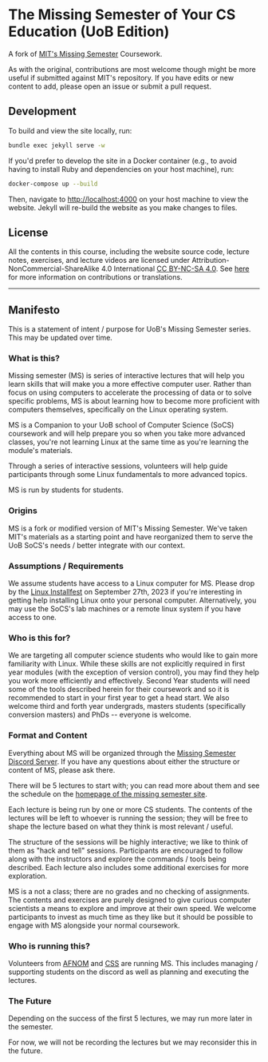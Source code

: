# The Missing Semester of Your CS Education (UoB Edition)

A fork of [MIT's Missing Semester](https://github.com/missing-semester/missing-semester) Coursework.

As with the original, contributions are most welcome though might be more useful if submitted against MIT's repository.  If you have edits or new content to add, please open an issue or submit a pull request.

## Development

To build and view the site locally, run:

```bash
bundle exec jekyll serve -w
```

If you'd prefer to develop the site in a Docker container (e.g., to avoid
having to install Ruby and dependencies on your host machine), run:


```bash
docker-compose up --build
```

Then, navigate to <http://localhost:4000> on your host machine to view the
website. Jekyll will re-build the website as you make changes to files.

## License

All the contents in this course, including the website source code, lecture notes, exercises, and lecture videos are licensed under Attribution-NonCommercial-ShareAlike 4.0 International [CC BY-NC-SA 4.0](https://creativecommons.org/licenses/by-nc-sa/4.0/). See [here](https://missing.csail.mit.edu/license) for more information on contributions or translations.

---

## Manifesto

This is a statement of intent / purpose for UoB's Missing Semester series.  This may be updated over time.

### What is this?
Missing semester (MS) is series of interactive lectures that will help you learn skills that will make you a more effective computer user.  Rather than focus on using computers to accelerate the processing of data or to solve specific problems, MS is about learning how to become more proficient with computers themselves, specifically on the Linux operating system.

MS is a Companion to your UoB school of Computer Science (SoCS) coursework and will help prepare you so when you take more advanced classes, you're not learning Linux at the same time as you're learning the module's materials.

Through a series of interactive sessions, volunteers will help guide participants through some Linux fundamentals to more advanced topics.

MS is run by students for students.

### Origins
MS is a fork or modified version of MIT's Missing Semester.  We've taken MIT's materials as a starting point and have reorganized them to serve the UoB SoCS's needs / better integrate with our context.

### Assumptions / Requirements
We assume students have access to a Linux computer for MS.  Please drop by the [Linux Installfest](https://linux.afnom.net) on September 27th, 2023 if you're interesting in getting help installing Linux onto your personal computer.  Alternatively, you may use the SoCS's lab machines or a remote linux system if you have access to one.

### Who is this for?
We are targeting all computer science students who would like to gain more familiarity with Linux.  While these skills are not explicitly required in first year modules (with the exception of version control), you may find they help you work more efficiently and effectively.  Second Year students will need some of the tools described herein for their coursework and so it is recommended to start in your first year to get a head start.  We also welcome third and forth year undergrads, masters students (specifically conversion masters) and PhDs -- everyone is welcome.

### Format and Content
Everything about MS will be organized through the [Missing Semester Discord Server](https://discord.gg/jCWRjjA9gw).  If you have any questions about either the structure or content of MS, please ask there.

There will be 5 lectures to start with; you can read more about them and see the schedule on the [homepage of the missing semester site](https://missingsemester.afnom.net).

Each lecture is being run by one or more CS students.  The contents of the lectures will be left to whoever is running the session; they will be free to shape the lecture based on what they think is most relevant / useful.

The structure of the sessions will be highly interactive; we like to think of them as "hack and tell" sessions.  Participants are encouraged to follow along with the instructors and explore the commands / tools being described.  Each lecture also includes some additional exercises for more exploration.

MS is a not a class; there are no grades and no checking of assignments.  The contents and exercises are purely designed to give curious computer scientists a means to explore and improve at their own speed.  We welcome participants to invest as much time as they like but it should be possible to engage with MS alongside your normal coursework.

### Who is running this?
Volunteers from [AFNOM](https://afnom.net) and [CSS](https://https://cssbham.com/) are running MS.  This includes managing / supporting students on the discord as well as planning and executing the lectures.

### The Future
Depending on the success of the first 5 lectures, we may run more later in the semester.

For now, we will not be recording the lectures but we may reconsider this in the future.



